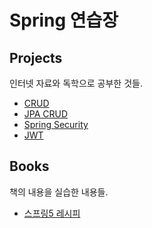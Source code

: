 # Spring 연습장

## Projects

인터넷 자료와 독학으로 공부한 것들.

-   [CRUD](https://github.com/HanHyunsoo/springStorage/tree/main/Projects/CRUD)
-   [JPA CRUD](https://github.com/HanHyunsoo/springStorage/tree/main/Projects/JPA)
-   [Spring Security](https://github.com/HanHyunsoo/springStorage/tree/main/Projects/Security)
-   [JWT](https://github.com/HanHyunsoo/springStorage/tree/main/Projects/JWT)

## Books

책의 내용을 실습한 내용들.

-   [스프링5 레시피](https://github.com/HanHyunsoo/springStorage/tree/main/Books/springRecipes)
